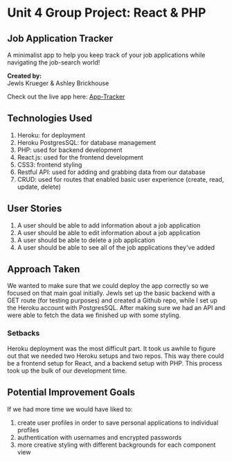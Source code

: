 # Unit 4 Group Project: React & PHP


## Job Application Tracker

A minimalist app to help you keep track of your job applications while navigating the job-search world!

**Created by:**  
Jewls Krueger & Ashley Brickhouse

Check out the live app here: [App-Tracker](https://react-app-tracker.herokuapp.com/)


## Technologies Used
1. Heroku: for deployment
2. Heroku PostgresSQL: for database management
3. PHP: used for backend development
4. React.js: used for the frontend development
5. CSS3: frontend styling
6. Restful API: used for adding and grabbing data from our database
7. CRUD: used for routes that enabled basic user experience (create, read, update, delete)


## User Stories
1. A user should be able to add information about a job application
2. A user should be able to edit information about a job application
3. A user should be able to delete a job application
4. A user should be able to see all of the job applications they've added


## Approach Taken
We wanted to make sure that we could deploy the app correctly so we focused on that main goal initially. Jewls set up the basic backend with a GET route (for testing purposes) and created a Github repo, while I set up the Heroku account with PostgresSQL. After making sure we had an API and were able to fetch the data we finished up with some styling.

### Setbacks
Heroku deployment was the most difficult part. It took us awhile to figure out that we needed two Heroku setups and two repos. This way there could be a frontend setup for React, and a backend setup with PHP. This process took up the bulk of our development time. 


## Potential Improvement Goals
If we had more time we would have liked to:
1. create user profiles in order to save personal applications to individual profiles
2. authentication with usernames and encrypted passwords
3. more creative styling with different backgrounds for each component view
